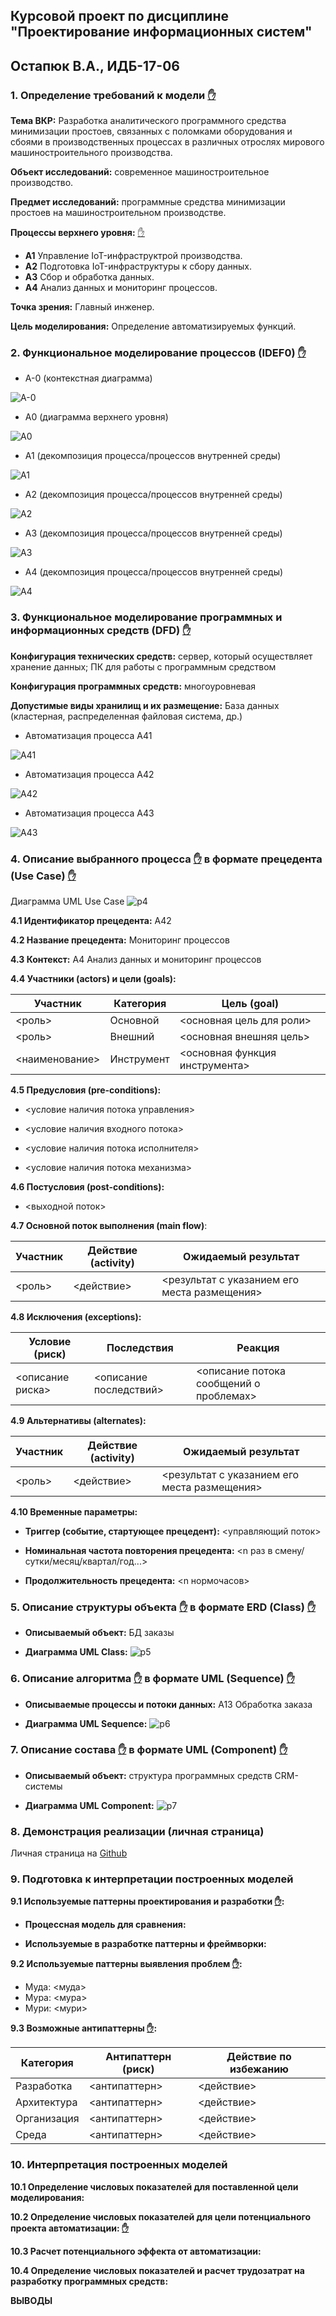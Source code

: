 
## Курсовой проект по дисциплине "Проектирование информационных систем"

## Остапюк В.А., ИДБ-17-06

### 1. Определение требований к модели [✋](https://github.com/stankin/design-part-2/wiki/LR-1)

**Тема ВКР:** Разработка аналитического программного средства минимизации простоев, связанных с поломками оборудования и сбоями в производственных процессах в различных отрослях мирового машиностроительного производства. 

**Объект исследований:** современное машиностроительное производство.

**Предмет исследований:** программные средства минимизации простоев на машиностроительном производстве.

**Процессы верхнего уровня:** [✋](https://github.com/stankin/design-part-2/wiki/sem1)
* **А1** Управление IoT-инфраструктрой производства. 
* **А2** Подготовка IoT-инфраструктуры к сбору данных. 
* **А3** Сбор и обработка данных. 
* **А4** Анализ данных и мониторинг процессов.  

**Точка зрения:** Главный инженер. 

**Цель моделирования:** Определение автоматизируемых функций. 

### 2. Функциональное моделирование процессов (IDEF0) [✋](https://github.com/stankin/design-part-2/wiki/LR-1)

* A-0 (контекстная диаграмма)

![A-0](https://github.com/PQlavka/victor.github.io/blob/main/coure_project/A-0.png)

* A0 (диаграмма верхнего уровня)

![A0](https://github.com/PQlavka/victor.github.io/blob/main/coure_project/A0.png)

* A1 (декомпозиция процесса/процессов внутренней среды)

![A1](https://github.com/PQlavka/victor.github.io/blob/main/coure_project/A1.png)


* A2 (декомпозиция процесса/процессов внутренней среды)

![A2](https://github.com/PQlavka/victor.github.io/blob/main/coure_project/A2.png)


* A3 (декомпозиция процесса/процессов внутренней среды)

![A3](https://github.com/PQlavka/victor.github.io/blob/main/coure_project/A3.png)


* A4 (декомпозиция процесса/процессов внутренней среды)

![A4](https://github.com/PQlavka/victor.github.io/blob/main/coure_project/A4.png)

### 3. Функциональное моделирование программных и информационных средств (DFD) [✋](https://github.com/stankin/design-part-2/wiki/LR-2)

**Конфигурация технических средств:** сервер, который осуществляет хранение данных; ПК для работы с программным средством

**Конфигурация программных средств:** многоуровневая

**Допустимые виды хранилищ и их размещение:** База данных (кластерная, распределенная файловая система, др.)

* Автоматизация процесса А41

![A41](https://github.com/PQlavka/victor.github.io/blob/main/coure_project/A41.png)

* Автоматизация процесса A42

![A42](https://github.com/PQlavka/victor.github.io/blob/main/coure_project/A42.png)

* Автоматизация процесса A43

![A43](https://github.com/PQlavka/victor.github.io/blob/main/coure_project/A43.png)

### 4. Описание выбранного процесса [✋](https://github.com/stankin/design-part-2/wiki/LR-3) в формате прецедента (Use Case) [✋](https://github.com/stankin/design-part-2/wiki/LR-4)

Диаграмма UML Use Case
![p4](https://github.com/PQlavka/victor.github.io/blob/main/coure_project/UML_UC.png)

**4.1 Идентификатор прецедента:**  A42

**4.2 Название прецедента:** Мониторинг процессов

**4.3 Контекст:** A4 Анализ данных и мониторинг процессов

**4.4 Участники (actors) и цели (goals):**

| Участник  | Категория  | Цель (goal) |
|---|---|---|
| <роль> | Основной  | <основная цель для роли> |
| <роль> | Внешний  | <основная внешняя цель> |
| <наименование> | Инструмент| <основная функция инструмента> |

**4.5 Предусловия (pre-conditions):**

* <условие наличия потока управления>

* <условие наличия входного потока>

* <условие наличия потока исполнителя>

* <условие наличия потока механизма>

**4.6 Постусловия (post-conditions):**

* <выходной поток>

**4.7 Основной поток выполнения (main flow)**:

| Участник  | Действие (activity)  | Ожидаемый результат |
|---|---|---|
| <роль> | <действие> | <результат с указанием его места размещения> |

**4.8 Исключения (exceptions):**

| Условие (риск) | Последствия | Реакция |
|---|---|---|
| <описание риска> | <описание последствий> | <описание потока сообщений о проблемах> |

**4.9 Альтернативы (alternates):**

| Участник  | Действие (activity)  | Ожидаемый результат |
|---|---|---|
| <роль> | <действие> | <результат с указанием его места размещения> |

**4.10 Временные параметры:**

* **Триггер (событие, стартующее прецедент):** <управляющий поток>

* **Номинальная частота повторения прецедента:** <n раз в смену/сутки/месяц/квартал/год...>

* **Продолжительность прецедента:** <n нормочасов>

### 5. Описание структуры объекта [✋](https://github.com/stankin/design-part-2/wiki/LR-3) в формате ERD (Class) [✋](https://github.com/stankin/design-part-2/wiki/LR-5)

* **Описываемый объект:** БД заказы

* **Диаграмма UML Class:**
![p5](http://www.plantuml.com/plantuml/proxy?idx=0&src=https://raw.githubusercontent.com/<user/user.github.io/master/<path><file>)

### 6. Описание алгоритма [✋](https://github.com/stankin/design-part-2/wiki/LR-3) в формате UML (Sequence) [✋](https://github.com/stankin/design-part-2/wiki/LR-6)

* **Описываемые процессы и потоки данных:** A13 Обработка заказа

* **Диаграмма UML Sequence:**
![p6](http://www.plantuml.com/plantuml/proxy?idx=0&src=https://raw.githubusercontent.com/<user/user.github.io/master/<path><file>)

### 7. Описание состава [✋](https://github.com/stankin/design-part-2/wiki/LR-3) в формате UML (Component) [✋](https://github.com/stankin/design-part-2/wiki/LR-7)

* **Описываемый объект:** структура программных средств CRM-системы

* **Диаграмма UML Component:**
![p7](http://www.plantuml.com/plantuml/proxy?idx=0&src=https://raw.githubusercontent.com/<user/user.github.io/master/<path><file>)

### 8. Демонстрация реализации (личная страница)

Личная страница на [Github]()

### 9. Подготовка к интерпретации построенных моделей

**9.1 Используемые паттерны проектирования и разработки [✋](https://github.com/stankin/design-part-2/wiki/sem2):**

* **Процессная модель для сравнения:**

* **Используемые в разработке паттерны и фреймворки:**

**9.2 Используемые паттерны выявления проблем [✋](https://github.com/stankin/design-part-2/wiki/sem3):**
* Муда: <муда>
* Мура: <мура>
* Мури: <мури>

**9.3 Возможные антипаттерны [✋](https://github.com/stankin/design-part-2/wiki/sem4):**

| Категория  | Антипаттерн (риск) | Действие по избежанию |
|---|---|---|
| Разработка | <антипаттерн> | <действие> |
| Архитектура | <антипаттерн> | <действие> |
| Организация | <антипаттерн> | <действие> |
| Среда | <антипаттерн> | <действие> |

### 10. Интерпретация построенных моделей

**10.1 Определение числовых показателей для поставленной цели моделирования:**

**10.2 Определение числовых показателей для цели потенциального проекта автоматизации: [✋](https://github.com/stankin/design-1/wiki/interpret_process)**

**10.3 Расчет потенциального эффекта от автоматизации:**

**10.4 Определение числовых показателей и расчет трудозатрат на разработку программных средств:**

**ВЫВОДЫ**

